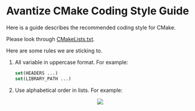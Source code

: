 # Avantize CMake Coding Style Guide

Here is a guide describes the recommended coding style for CMake.

Please look through [CMakeLists.txt](CMakeLists.txt).

Here are some rules we are sticking to.

1. All variable in uppercase format. For example:

   ``` cmake
   set(HEADERS ...)
   set(LIBRARY_PATH ...)
   ```

2. Use alphabetical order in lists. For example:
<p align="center"><img src="https://raw.github.com/SMelanko/AvantizeGuide/master/programming-style/cmake//imgs/cmake-1.png"/></p>
